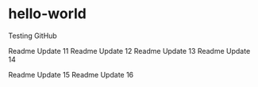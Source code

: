# hello-world
Testing GitHub

Readme Update 11
Readme Update 12
Readme Update 13
Readme Update 14

Readme Update 15
Readme Update 16
